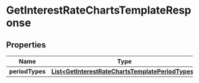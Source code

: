 # GetInterestRateChartsTemplateResponse

## Properties
Name | Type | Description | Notes
------------ | ------------- | ------------- | -------------
**periodTypes** | [**List&lt;GetInterestRateChartsTemplatePeriodTypes&gt;**](GetInterestRateChartsTemplatePeriodTypes.md) |  |  [optional]
